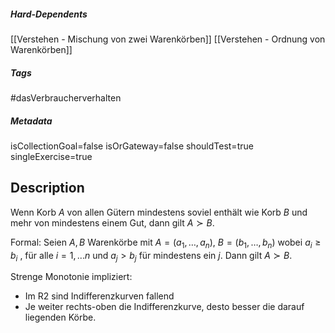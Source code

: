 ##### Hard-Dependents

[[Verstehen - Mischung von zwei Warenkörben]]
[[Verstehen - Ordnung von Warenkörben]]

##### Tags

#dasVerbraucherverhalten

##### Metadata

isCollectionGoal=false
isOrGateway=false
shouldTest=true
singleExercise=true

## Description

Wenn Korb $A$ von allen Gütern mindestens soviel enthält wie Korb $B$ und mehr von mindestens einem Gut, dann gilt
$A\succ B$.

Formal:
Seien $A,B$ Warenkörbe mit $A=(a_1,\dots,a_n)$, $B=(b_1,\dots,b_n)$ wobei $a_i \geq b_i$ , für alle $i=1,...n$ und
$a_j > b_j$ für
mindestens ein $j$. Dann gilt $A ≻ B$.

Strenge Monotonie impliziert:

- Im R2 sind Indifferenzkurven fallend
- Je weiter rechts-oben die Indifferenzkurve, desto besser die darauf liegenden Körbe.